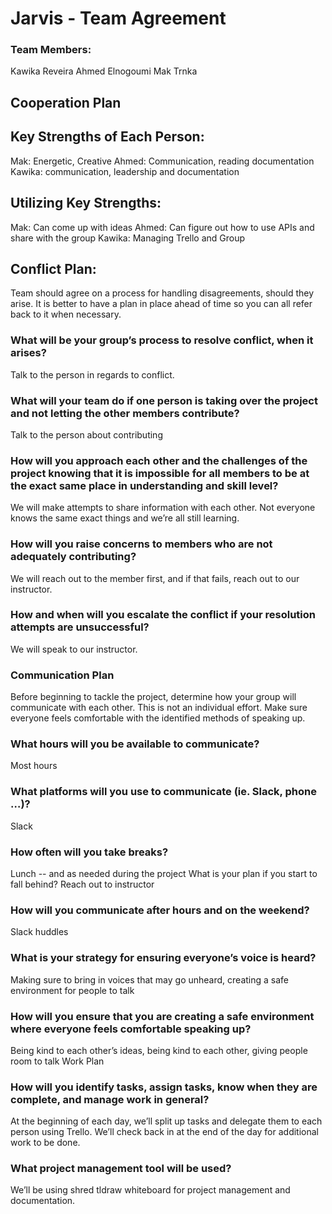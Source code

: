 # Jarvis - Team Agreement

### Team Members:
Kawika Reveira
Ahmed Elnogoumi
Mak Trnka 

## Cooperation Plan

## Key Strengths of Each Person:
Mak: Energetic, Creative
Ahmed: Communication, reading documentation
Kawika: communication, leadership and documentation

## Utilizing Key Strengths:
Mak: Can come up with ideas
Ahmed: Can figure out how to use APIs and share with the group
Kawika: Managing Trello and Group

## Conflict Plan:
Team should agree on a process for handling disagreements, should they arise. It is better to have a plan in place ahead of time so you can all refer back to it when necessary.

### What will be your group’s process to resolve conflict, when it arises?
Talk to the person in regards to conflict.
### What will your team do if one person is taking over the project and not letting the other members contribute?
Talk to the person about contributing
### How will you approach each other and the challenges of the project knowing that it is impossible for all members to be at the exact same place in understanding and skill level?
We will make attempts to share information with each other. Not everyone knows the same exact things and we’re all still learning.
### How will you raise concerns to members who are not adequately contributing?
We will reach out to the member first, and if that fails, reach out to our instructor.
### How and when will you escalate the conflict if your resolution attempts are unsuccessful?
We will speak to our instructor.

### Communication Plan
Before beginning to tackle the project, determine how your group will communicate with each other. This is not an individual effort. Make sure everyone feels comfortable with the identified methods of speaking up.

### What hours will you be available to communicate?
Most hours
### What platforms will you use to communicate (ie. Slack, phone …)?
Slack

### How often will you take breaks?
Lunch -- and as needed during the project
What is your plan if you start to fall behind?
Reach out to instructor
### How will you communicate after hours and on the weekend?
Slack huddles
### What is your strategy for ensuring everyone’s voice is heard?
Making sure to bring in voices that may go unheard, creating a safe environment for people to talk
### How will you ensure that you are creating a safe environment where everyone feels comfortable speaking up?
Being kind to each other’s ideas, being kind to each other, giving people room to talk
Work Plan
### How will you identify tasks, assign tasks, know when they are complete, and manage work in general?
At the beginning of each day, we’ll split up tasks and delegate them to each person using Trello. We’ll check back in at the end of the day for additional work to be done.
### What project management tool will be used?
We’ll be using shred tldraw whiteboard  for project management and documentation.

